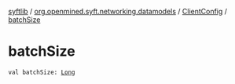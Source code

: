 [syftlib](../../index.md) / [org.openmined.syft.networking.datamodels](../index.md) / [ClientConfig](index.md) / [batchSize](./batch-size.md)

# batchSize

`val batchSize: `[`Long`](https://kotlinlang.org/api/latest/jvm/stdlib/kotlin/-long/index.html)